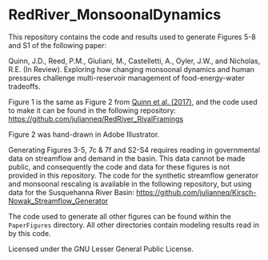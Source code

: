 # RedRiver_MonsoonalDynamics

This repository contains the code and results used to generate Figures 5-8 and S1 of the following paper:

Quinn, J.D., Reed, P.M., Giuliani, M., Castelletti, A., Oyler, J.W., and Nicholas, R.E. (In Review). Exploring how changing monsoonal dynamics and human pressures challenge multi-reservoir management of food-energy-water tradeoffs.

Figure 1 is the same as Figure 2 from [Quinn et al. (2017)](http://onlinelibrary.wiley.com/doi/10.1002/2017WR020524/full), and the code used to make it can be found in the following repository: https://github.com/julianneq/RedRiver_RivalFramings

Figure 2 was hand-drawn in Adobe Illustrator.

Generating Figures 3-5, 7c & 7f and S2-S4 requires reading in governmental data on streamflow and demand in the basin. This data cannot be made public, and consequently the code and data for these figures is not provided in this repository. The code for the synthetic streamflow generator and monsoonal rescaling is available in the following repository, but using data for the Susquehanna River Basin: https://github.com/julianneq/Kirsch-Nowak_Streamflow_Generator

The code used to generate all other figures can be found within the `PaperFigures` directory. All other directories contain modeling results read in by this code.

Licensed under the GNU Lesser General Public License.
